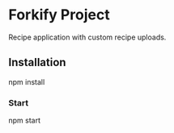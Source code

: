 # Forkify Project

Recipe application with custom recipe uploads.

## Installation

npm install

### Start

npm start
